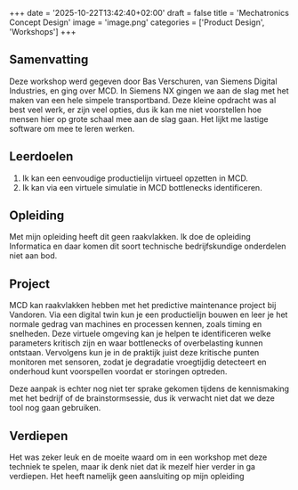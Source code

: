 +++
date = '2025-10-22T13:42:40+02:00'
draft = false
title = 'Mechatronics Concept Design'
image = 'image.png'
categories = ['Product Design', 'Workshops']
+++

## Samenvatting

Deze workshop werd gegeven door Bas Verschuren, van Siemens Digital Industries, en ging over MCD. In Siemens NX gingen we aan de slag met het maken van een hele simpele transportband. Deze kleine opdracht was al best veel werk, er zijn veel opties, dus ik kan me niet voorstellen hoe mensen hier op grote schaal mee aan de slag gaan. Het lijkt me lastige software om mee te leren werken.

## Leerdoelen

1. Ik kan een eenvoudige productielijn virtueel opzetten in MCD.
2. Ik kan via een virtuele simulatie in MCD bottlenecks identificeren.

## Opleiding

Met mijn opleiding heeft dit geen raakvlakken. Ik doe de opleiding Informatica en daar komen dit soort technische bedrijfskundige onderdelen niet aan bod.

## Project

MCD kan raakvlakken hebben met het predictive maintenance project bij Vandoren. Via een digital twin kun je een productielijn bouwen en leer je het normale gedrag van machines en processen kennen, zoals timing en snelheden. Deze virtuele omgeving kan je helpen te identificeren welke parameters kritisch zijn en waar bottlenecks of overbelasting kunnen ontstaan. Vervolgens kun je in de praktijk juist deze kritische punten monitoren met sensoren, zodat je degradatie vroegtijdig detecteert en onderhoud kunt voorspellen voordat er storingen optreden.

Deze aanpak is echter nog niet ter sprake gekomen tijdens de kennismaking met het bedrijf of de brainstormsessie, dus ik verwacht niet dat we deze tool nog gaan gebruiken.

## Verdiepen

Het was zeker leuk en de moeite waard om in een workshop met deze techniek te spelen, maar ik denk niet dat ik mezelf hier verder in ga verdiepen. Het heeft namelijk geen aansluiting op mijn opleiding
